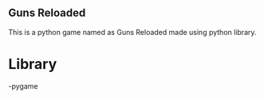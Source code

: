 ## Guns Reloaded
This is a python game named as Guns Reloaded made using python library.

# Library
-pygame